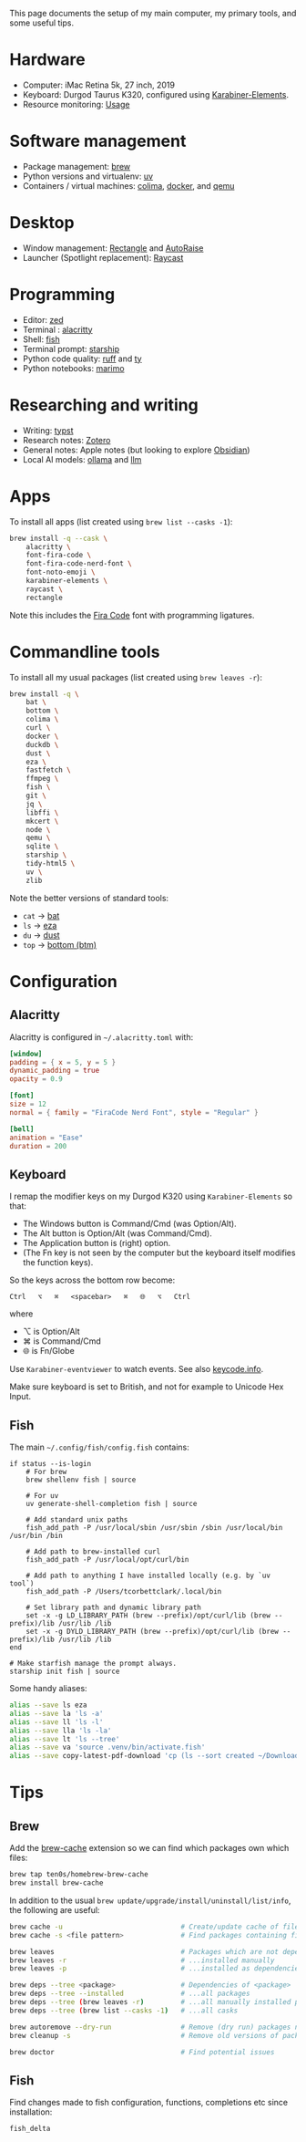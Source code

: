 This page documents the setup of my main computer, my primary tools, and some useful tips.

# Hardware

- Computer: iMac Retina 5k, 27 inch, 2019
- Keyboard: Durgod Taurus K320, configured using [Karabiner-Elements](https://karabiner-elements.pqrs.org).
- Resource monitoring: [Usage](https://usage.pro)

# Software management

- Package management: [brew](https://brew.sh)
- Python versions and virtualenv: [uv](https://docs.astral.sh/uv/)
- Containers / virtual machines: [colima](https://github.com/abiosoft/colima), [docker](https://www.docker.com), and [qemu](https://www.qemu.org)

# Desktop

- Window management: [Rectangle](https://rectangleapp.com) and [AutoRaise](https://github.com/sbmpost/AutoRaise)
- Launcher (Spotlight replacement): [Raycast](https://www.raycast.com)

# Programming

- Editor: [zed](https://zed.dev)
- Terminal : [alacritty](https://alacritty.org)
- Shell: [fish](https://fishshell.com)
- Terminal prompt: [starship](https://starship.rs)
- Python code quality: [ruff](https://docs.astral.sh/ruff/) and [ty](https://github.com/astral-sh/ty)
- Python notebooks: [marimo](https://marimo.io)

# Researching and writing

- Writing: [typst](https://typst.app)
- Research notes: [Zotero](https://www.zotero.org)
- General notes: Apple notes (but looking to explore [Obsidian](https://obsidian.md))
- Local AI models: [ollama](https://ollama.ai) and [llm](https://llm.datasette.io/en/stable/)

# Apps

To install all apps (list created using `brew list --casks -1`):

```bash
brew install -q --cask \
    alacritty \
    font-fira-code \
    font-fira-code-nerd-font \
    font-noto-emoji \
    karabiner-elements \
    raycast \
    rectangle
```

Note this includes the [Fira Code](https://github.com/tonsky/FiraCode) font with programming ligatures.

# Commandline tools

To install all my usual packages (list created using `brew leaves -r`):
```bash
brew install -q \
    bat \
    bottom \
    colima \
    curl \
    docker \
    duckdb \
    dust \
    eza \
    fastfetch \
    ffmpeg \
    fish \
    git \
    jq \
    libffi \
    mkcert \
    node \
    qemu \
    sqlite \
    starship \
    tidy-html5 \
    uv \
    zlib
```

Note the better versions of standard tools:
- `cat` → [bat](https://github.com/sharkdp/bat)
- `ls` → [eza](https://eza.rocks)
- `du` → [dust](https://github.com/bootandy/dust)
- `top` → [bottom (btm)](https://clementtsang.github.io/bottom/stable/)

# Configuration

## Alacritty

Alacritty is configured in `~/.alacritty.toml` with:

```toml
[window]
padding = { x = 5, y = 5 }
dynamic_padding = true
opacity = 0.9

[font]
size = 12
normal = { family = "FiraCode Nerd Font", style = "Regular" }

[bell]
animation = "Ease"
duration = 200
```

## Keyboard

I remap the modifier keys on my Durgod K320 using `Karabiner-Elements` so that:

- The Windows button is Command/Cmd (was Option/Alt).
- The Alt button is Option/Alt (was Command/Cmd).
- The Application button is (right) option.
- (The Fn key is not seen by the computer but the keyboard itself modifies the function keys).

So the keys across the bottom row become:

```
Ctrl   ⌥   ⌘   <spacebar>   ⌘   🌐︎   ⌥   Ctrl
```

where

- ⌥ is Option/Alt
- ⌘ is Command/Cmd
- 🌐︎ is Fn/Globe

Use `Karabiner-eventviewer` to watch events. See also [keycode.info](https://keycode.info).

Make sure keyboard is set to British, and not for example to Unicode Hex Input.

## Fish

The main `~/.config/fish/config.fish` contains:

```
if status --is-login
    # For brew
    brew shellenv fish | source

    # For uv
    uv generate-shell-completion fish | source

    # Add standard unix paths
    fish_add_path -P /usr/local/sbin /usr/sbin /sbin /usr/local/bin /usr/bin /bin

    # Add path to brew-installed curl
    fish_add_path -P /usr/local/opt/curl/bin

    # Add path to anything I have installed locally (e.g. by `uv tool`)
    fish_add_path -P /Users/tcorbettclark/.local/bin

    # Set library path and dynamic library path
    set -x -g LD_LIBRARY_PATH (brew --prefix)/opt/curl/lib (brew --prefix)/lib /usr/lib /lib
    set -x -g DYLD_LIBRARY_PATH (brew --prefix)/opt/curl/lib (brew --prefix)/lib /usr/lib /lib
end

# Make starfish manage the prompt always.
starship init fish | source
```

Some handy aliases:

```bash
alias --save ls eza
alias --save la 'ls -a'
alias --save ll 'ls -l'
alias --save lla 'ls -la'
alias --save lt 'ls --tree'
alias --save va 'source .venv/bin/activate.fish'
alias --save copy-latest-pdf-download 'cp (ls --sort created ~/Downloads/*.pdf | tail -1)'
```

# Tips

## Brew

Add the [brew-cache](https://github.com/ten0s/homebrew-brew-cache) extension so we can find which packages own which files:

```bash
brew tap ten0s/homebrew-brew-cache
brew install brew-cache
```

In addition to the usual `brew update/upgrade/install/uninstall/list/info`, the following are useful:

```bash
brew cache -u                             # Create/update cache of files
brew cache -s <file pattern>              # Find packages containing files/directories matching pattern

brew leaves                               # Packages which are not dependencies of other packages
brew leaves -r                            # ...installed manually
brew leaves -p                            # ...installed as dependencies

brew deps --tree <package>                # Dependencies of <package>
brew deps --tree --installed              # ...all packages
brew deps --tree (brew leaves -r)         # ...all manually installed packages, avoiding duplications
brew deps --tree (brew list --casks -1)   # ...all casks

brew autoremove --dry-run                 # Remove (dry run) packages no longer required
brew cleanup -s                           # Remove old versions of packages and cache files

brew doctor                               # Find potential issues
```

## Fish

Find changes made to fish configuration, functions, completions etc since installation:

```bash
fish_delta
```
